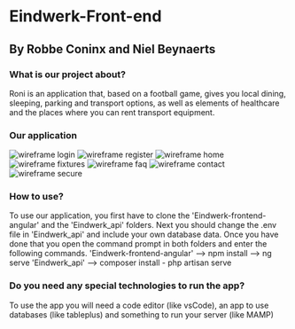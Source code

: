 # Eindwerk-Front-end
## By Robbe Coninx and Niel Beynaerts
### What is our project about?
Roni is an application that, based on a football game, gives you local dining, sleeping, parking and transport options, as well as elements of healthcare and the places where you can rent transport equipment.

### Our application

![wireframe login](https://user-images.githubusercontent.com/113999151/218041335-e0fb9a98-ae72-4025-8308-c22d53473435.jpg)
![wireframe register](https://user-images.githubusercontent.com/113999151/218041378-1c483c07-3853-46ac-8a85-7825b9da5270.jpg)
![wireframe home](https://user-images.githubusercontent.com/113999151/218041411-31c4bc28-e883-4410-bfe6-25be3c30830c.jpg)
![wireframe fixtures](https://user-images.githubusercontent.com/113999151/218041433-dd7e12bd-d5e6-4b22-a4b4-93c6f0f4238e.jpg)
![wireframe faq](https://user-images.githubusercontent.com/113999151/218041447-298240a0-623b-4ae4-aac1-5229cf8bdd36.jpg)
![wireframe contact](https://user-images.githubusercontent.com/113999151/218041464-c823b202-ff67-4281-adbe-95591761266a.jpg)
![wireframe secure](https://user-images.githubusercontent.com/113999151/218041505-58663559-fdfb-4fba-9bd5-a5312e46fb95.jpg)


### How to use? 
To use our application, you first have to clone the 'Eindwerk-frontend-angular' and the 'Eindwerk_api' folders.
Next you should change the .env file in 'Eindwerk_api' and include your own database data. Once you have done that you open the command prompt in both folders and enter the following commands.
'Eindwerk-frontend-angular' --> npm install --> ng serve
'Eindwerk_api' --> composer install - php artisan serve

### Do you need any special technologies to run the app?
To use the app you will need a code editor (like vsCode), an app to use databases (like tableplus) and something to run your server (like MAMP)

